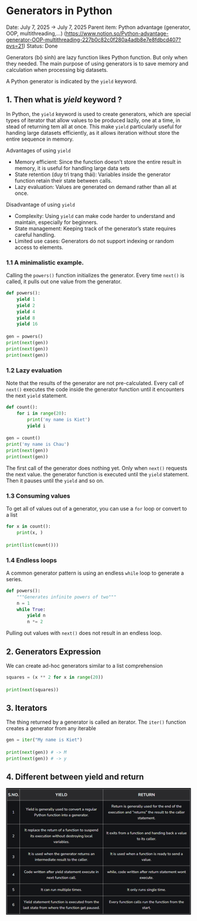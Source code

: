 # **Generators in Python**

Date: July 7, 2025 → July 7, 2025
Parent item: Python advantage (generator, OOP, multithreading,...) (https://www.notion.so/Python-advantage-generator-OOP-multithreading-227b0c82c0f280a4adb8e7e8fdbcd407?pvs=21)
Status: Done

Generators (bộ sinh) are lazy function likes Python function. But only when they needed. The main purpose of using generators is to save memory and calculation when processing big datasets.

A Python generator is indicated by the `yield` keyword.

## 1. Then what is $yield$ keyword ?

In Python, the `yield` keyword is used to create generators, which are special types of iterator that allow values to be produced lazily, one at a time, in stead of returning tem all at once. This make `yield` particularly useful for handing large datasets efficiently, as it allows iteration without store the entire sequence in memory.

Advantages of using `yield`

- Memory efficient: Since the function doesn’t store the entire result in memory, it is useful for handling large data sets
- State retention (duy trì trạng thái): Variables inside the generator function retain their state between calls.
- Lazy evaluation: Values are generated on demand rather than all at once.

Disadvantage of using `yield`

- Complexity: Using `yield` can make code harder to understand and maintain, especially for beginners.
- State management: Keeping track of the generator’s state requires careful handling.
- Limited use cases: Generators do not support indexing or random access to elements.

### 1.1 A minimalistic example.

Calling the `powers()` function initializes the generator. Every time `next()` is called, it pulls out one value from the generator.

```python
def powers():
	yield 1
	yield 2
	yield 4
	yield 8
	yield 16

gen = powers()
print(next(gen))
print(next(gen))
print(next(gen))
```

### 1.2 Lazy evaluation

Note that the results of the generator are not pre-calculated. Every call of `next()` executes the code inside the generator function until it encounters the next `yield` statement.

```python
def count():
	for i in range(20):
		print('my name is Kiet')
		yield i

gen = count()
print('my name is Chau')
print(next(gen))
print(next(gen))
```

The first call of the generator does nothing yet. Only when `next()` requests the next value. the generator function is executed until the `yield` statement. Then it pauses until the `yield` and so on.

### 1.3 Consuming values

To get all of values out of a generator, you can use a `for` loop or convert to a list

```python
for x in count():
	print(x, )
	
print(list(count()))
```

### 1.4 Endless loops

A common generator pattern is using an endless `while` loop to generate a series.

```python
def powers():
	"""Generates infinite powers of two"""
	n = 1
	while True:
		yield n
		n *= 2
```

Pulling out values with `next()` does not result in an endless loop.

## 2. Generators Expression

We can create ad-hoc generators similar to a list comprehension

```python
squares = (x ** 2 for x in range(20))

print(next(squares))
```

## 3. Iterators

The thing returned by a generator is called an iterator. The `iter()` function creates a generator from any iterable

```python
gen = iter("My name is Kiet")

print(next(gen)) # -> M
print(next(gen)) # -> y
```

## 4. Different between yield and return

![image.png](image.png)